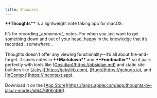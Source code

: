 ```yaml
---
title: Showcase
---
```


<div>
    <strong>**Thoughts**</strong> is a lightweight note taking app for macOS.
</div>
<div>&nbsp;</div>
<div>
    It’s for recording <em>_ephemeral_</em> notes. For when you just want to get something down and out of your head, happy in the knowledge that it’s recorded <em>_somewhere_</em>.
</div>
<div>&nbsp;</div>
<div>
    Thoughts doesn’t offer any viewing functionality--it’s all about file-and-forget. It saves notes in <strong>**Markdown**</strong> and <strong>**Frontmatter**</strong> so it pairs perfectly with tools like <a href="https://obsidian.md" target="_blank">[Obsidian](https://obsidian.md)</a> and static site builders like <a href="https://jekyllrb.com" target="_blank">[Jekyll](https://jekyllrb.com)</a>, <a href="https://gohugo.io" target="_blank">[Hugo](https://gohugo.io)</a>, and <a href="https://incontext.app" target="_blank">[InContext](https://incontext.app)</a>.
</div>
<div>&nbsp;</div>
<div>
    Download it on the <a href="https://apps.apple.com/app/thoughts-by-jason-morley/id6476892466">[App Store](https://apps.apple.com/app/thoughts-by-jason-morley/id6476892466)</a>.
</div>
